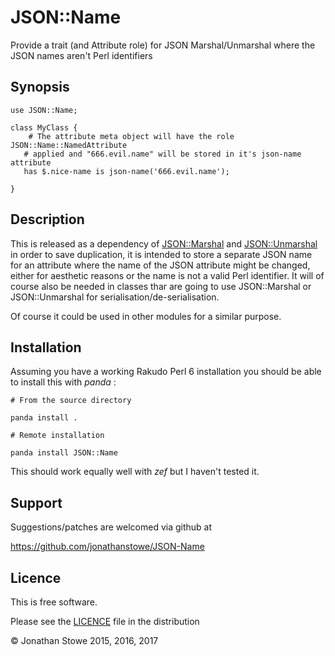# JSON::Name

Provide a trait (and Attribute role) for JSON Marshal/Unmarshal where
the JSON names aren't Perl identifiers

## Synopsis

```perl6
use JSON::Name;

class MyClass {
	# The attribute meta object will have the role JSON::Name::NamedAttribute
   # applied and "666.evil.name" will be stored in it's json-name attribute
   has $.nice-name is json-name('666.evil.name');

}

```

## Description

This is released as a dependency of
[JSON::Marshal](https://github.com/jonathanstowe/JSON-Marshal) and
[JSON::Unmarshal](https://github.com/tadzik/JSON-Unmarshal) in order to
save duplication, it is intended to store a separate JSON name for an
attribute where the name of the JSON attribute might be changed, either
for aesthetic reasons or the name is not a valid Perl identifier. It will
of course also be needed in classes thar are going to use JSON::Marshal
or JSON::Unmarshal for serialisation/de-serialisation.

Of course it could be used in other modules for a similar purpose.

## Installation

Assuming you have a working Rakudo Perl 6 installation you should be able to
install this with *panda* :

    # From the source directory
   
    panda install .

    # Remote installation

    panda install JSON::Name

This should work equally well with *zef* but I haven't tested it.

## Support

Suggestions/patches are welcomed via github at

https://github.com/jonathanstowe/JSON-Name

## Licence

This is free software.

Please see the [LICENCE](LICENCE) file in the distribution

© Jonathan Stowe 2015, 2016, 2017
